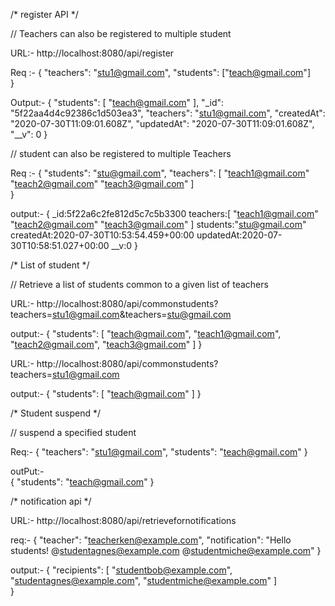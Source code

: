 
/* register API */

// Teachers can also be registered to multiple student

URL:- http://localhost:8080/api/register

Req :- {
     "teachers": "stu1@gmail.com",
     "students": ["teach@gmail.com"]          
}

Output:- {
    "students": [
        "teach@gmail.com"
    ],
    "_id": "5f22aa4d4c92386c1d503ea3",
    "teachers": "stu1@gmail.com",
    "createdAt": "2020-07-30T11:09:01.608Z",
    "updatedAt": "2020-07-30T11:09:01.608Z",
    "__v": 0
}


// student can also be registered to multiple Teachers

Req :- {
    "students": "stu@gmail.com",
    "teachers": [
        "teach1@gmail.com"
        "teach2@gmail.com"
        "teach3@gmail.com"
    ]          
}

output:- {
    _id:5f22a6c2fe812d5c7c5b3300
    teachers:[
        "teach1@gmail.com"
        "teach2@gmail.com"
        "teach3@gmail.com"
    ]
    students:"stu@gmail.com"
    createdAt:2020-07-30T10:53:54.459+00:00
    updatedAt:2020-07-30T10:58:51.027+00:00
    __v:0
} 

/* List of student */

// Retrieve a list of students common to a given list of teachers

URL:- http://localhost:8080/api/commonstudents?teachers=stu1@gmail.com&teachers=stu@gmail.com


output:- 
{
    "students": [
        "teach@gmail.com",
        "teach1@gmail.com",
        "teach2@gmail.com",
        "teach3@gmail.com"
    ]
}

URL:- http://localhost:8080/api/commonstudents?teachers=stu1@gmail.com

output:- 
{
    "students": [
        "teach@gmail.com"
    ]
}

/* Student suspend */

//  suspend a specified student

Req:- 
{
     "teachers": "stu1@gmail.com",
     "students": "teach@gmail.com"
}

outPut:-  
{
    "students": "teach@gmail.com"
}

/* notification api */

URL:- http://localhost:8080/api/retrievefornotifications

req:- {
  "teacher":  "teacherken@example.com",
  "notification": "Hello students! @studentagnes@example.com @studentmiche@example.com"
}

output:-
{
  "recipients":
    [
      "studentbob@example.com",
      "studentagnes@example.com", 
      "studentmiche@example.com"
    ]   
}